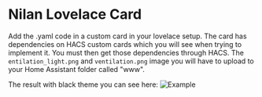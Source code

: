 # Nilan Lovelace Card
Add the .yaml code in a custom card in your lovelace setup. The card has dependencies on HACS custom cards which you will see when trying to implement it. You must then get those dependencies through HACS. 
The `entilation_light.png` and `ventilation.png` image you will have to upload to your Home Assistant folder called "www". 

The result with black theme you can see here:
![Example](/esphome_example_code/Nilan_lovelace_card/example.PNG)